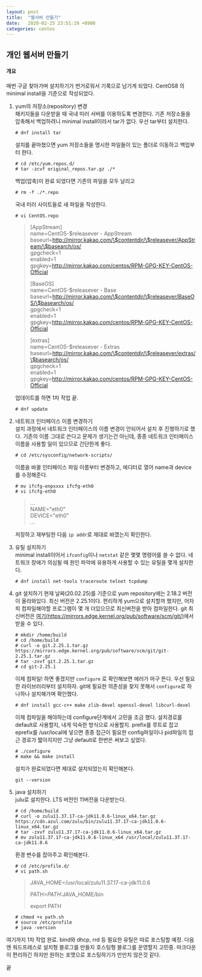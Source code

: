 ```yaml
---
layout: post
title:  "웹서버 만들기"
date:   2020-02-25 23:51:19 +0900
categories: centos
---
```

## 개인 웹서버 만들기

#### 개요
매번 구글 찾아가며 설치하기가 번거로워서 기록으로 남기게 되었다. CentOS8 의 minimal install을 기준으로 작성되었다.


1. yum의 저장소(repository) 변경  
    패키지들을 다운받을 때 국내 미러 서버를 이용하도록 변경한다.
    기존 저장소들을 압축해서 백업하려니 minimal install이라서 tar가 없다. 우선 tar부터 설치한다.
    ```
    # dnf install tar
    ```
    설치를 끝마쳤으면 yum 저장소들을 명시한 파일들이 있는 폴더로 이동하고 백업부터 한다.
    ```
    # cd /etc/yum.repos.d/
    # tar -zcvf original_repos.tar.gz ./*
    ```
    백업(압축)이 완료 되었다면 기존의 파일을 모두 날리고
    ```
    # rm -f ./*.repo
    ```
    국내 미러 사이트들로 새 파일을 작성한다.
    ```
    # vi CentOS.repo
    ```
 
    >[AppStream]  
    >name=CentOS-\$releasever - AppStream  
    >baseurl=http://mirror.kakao.com/\$contentdir/\$releasever/AppStream/\$basearch/os/  
    >gpgcheck=1  
    >enabled=1  
    >gpgkey=http://mirror.kakao.com/centos/RPM-GPG-KEY-CentOS-Official
    >
    >[BaseOS]  
    >name=CentOS-\$releasever - Base  
    >baseurl=http://mirror.kakao.com/\$contentdir/\$releasever/BaseOS/\$basearch/os/  
    >gpgcheck=1  
    >enabled=1  
    >gpgkey=http://mirror.kakao.com/centos/RPM-GPG-KEY-CentOS-Official
    >
    >[extras]  
    >name=CentOS-\$releasever - Extras  
    >baseurl=http://mirror.kakao.com/\$contentdir/\$releasever/extras/\$basearch/os/  
    >gpgcheck=1  
    >enabled=1  
    >gpgkey=http://mirror.kakao.com/centos/RPM-GPG-KEY-CentOS-Official
    
    업데이트를 하면 1차 작업 끝.
    ```
    # dnf update
    ```


2. 네트워크 인터페이스 이름 변경하기  
    설치 과정에서 네트워크 인터페이스의 이름 변경이 안되어서 설치 후 진행하기로 했다. 기존의 이름 그대로 쓴다고 문제가 생기는건 아닌데, 종종 네트워크 인터페이스 이름을 사용할 일이 있으므로 간단한게 좋다.
    ```
    # cd /etc/sysconfig/network-scripts/
    ```
    이름을 바꿀 인터페이스 파일 이름부터 변경하고, 에디터로 열어 name과 device 를 수정해준다.
    ```
    # mv ifcfg-enpxxxx ifcfg-eth0
    # vi ifcfg-eth0
    ```
    >...  
    >NAME="eth0"  
    >DEVICE="eth0"  
    >...

    저장하고 재부팅한 다음 ```ip addr```로 제대로 바꼈는지 확인한다.


3. 유틸 설치하기  
    minimal install이어서 ```ifconfig```이나 ```netstat``` 같은 몇몇 명령어를 쓸 수 없다. 네트워크 장애가 의심될 때 원인 파악에 유용하게 사용할 수 있는 유틸을 몇개 설치한다.
    ```
    # dnf install net-tools traceroute telnet tcpdump
    ```


4. git 설치하기
    현재 날짜(20.02.25)를 기준으로 yum repository에는 2.18.2 버전이 올라와있다. 최신 버전은 2.25.1이다. 편리하게 yum으로 설치할까 했지만, 어차피 컴파일해야할 프로그램이 몇 개 더있으므로 최신버전을 받아 컴파일한다.
    git 최신버전은 [여기(https://mirrors.edge.kernel.org/pub/software/scm/git/)](https://mirrors.edge.kernel.org/pub/software/scm/git/)에서 받을 수 있다.
    ```
    # mkdir /home/build
    # cd /home/build
    # curl -o git.2.25.1.tar.gz https://mirrors.edge.kernel.org/pub/software/scm/git/git-2.25.1.tar.gz
    # tar -zxvf git.2.25.1.tar.gz
    # cd git-2.25.1
    ```
    이제 컴파일! 하면 좋겠지만 ```configure``` 로 확인해보면 에러가 마구 뜬다. 우선 필요한 라이브러리부터 설치하자. git에 필요한 의존성을 찾지 못해서 ```configure```로 하나하나 설치해가며 확인했다.
    ```
    # dnf install gcc-c++ make zlib-devel openssl-devel libcurl-devel
    ```
    이제 컴파일을 해야하는데 configure단계에서 고민을 조금 했다. 설치경로를 default로  사용할지, 내게 익숙한 방식으로 사용할지. prefix를 루트로 잡고 eprefix를 /usr/local에 넣으면 종종 접근이 필요한 config파일이나 pid파일의 접근 경로가 짧아지지만 그냥 default로 한번은 써보고 싶었다.
    ```
    # ./configure
    # make && make install
    ```
    설치가 완료되었다면 제대로 설치되었는지 확인해본다.
    ```
    git --version
    ```

5. java 설치하기  
    julu로 설치한다. LTS 버전인 11버전을 다운받는다.
    ```
    # cd /home/build
    # curl -o zulu11.37.17-ca-jdk11.0.6-linux_x64.tar.gz https://cdn.azul.com/zulu/bin/zulu11.37.17-ca-jdk11.0.6-linux_x64.tar.gz
    # tar -zxvf zulu11.37.17-ca-jdk11.0.6-linux_x64.tar.gz
    # mv zulu11.37.17-ca-jdk11.0.6-linux_x64 /usr/local/zulu11.37.17-ca-jdk11.0.6
    ```
    환경 변수를 잡아주고 확인해본다.
    ```
    # cd /etc/profile.d/
    # vi path.sh
    ```
    >JAVA_HOME=/usr/local/zulu11.37.17-ca-jdk11.0.6
    >
    >PATH=$PATH:$JAVA_HOME/bin
    >
    >export PATH
    ```
    # chmod +x path.sh
    # source /etc/profile
    # java -version
    ```

여기까지 1차 작업 완료. bind와 dhcp, rrd 등 필요한 유틸은 따로 포스팅할 예정.
다음엔 워드프레스로 설치형 블로그를 만들지 호스팅형 블로그를 운영할지 고민중. 마크다운이 편리하긴 하지만 원하는 포맷으로 포스팅하기가 만만치 않은것 같다.

끝


